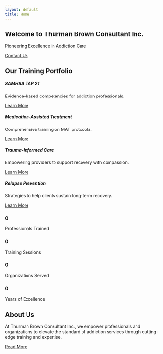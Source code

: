 ```yaml
---
layout: default
title: Home
---
```


<!-- Hero Section -->
<section class="hero" style="background-image: url('{{ site.baseurl }}/assets/images/hero-bg.jpg');">
  <div class="hero-overlay"></div>
  <div class="hero-content">
    <h1 class="display-4">Welcome to Thurman Brown Consultant Inc.</h1>
    <p class="lead">Pioneering Excellence in Addiction Care</p>
    <a class="btn btn-primary btn-lg" href="{{ site.baseurl }}/contact">Contact Us</a>
  </div>
</section>

<!-- Services Section -->
<section class="container my-5">
  <h2 class="text-center mb-4">Our Training Portfolio</h2>
  <div class="row g-4">
    <div class="col-md-3">
      <div class="card h-100">
        <div class="card-body">
          <h5 class="card-title">SAMHSA TAP 21</h5>
          <p class="card-text">Evidence-based competencies for addiction professionals.</p>
          <a href="{{ site.baseurl }}/services" class="btn btn-outline-primary">Learn More</a>
        </div>
      </div>
    </div>
    <div class="col-md-3">
      <div class="card h-100">
        <div class="card-body">
          <h5 class="card-title">Medication-Assisted Treatment</h5>
          <p class="card-text">Comprehensive training on MAT protocols.</p>
          <a href="{{ site.baseurl }}/services" class="btn btn-outline-primary">Learn More</a>
        </div>
      </div>
    </div>
    <div class="col-md-3">
      <div class="card h-100">
        <div class="card-body">
          <h5 class="card-title">Trauma-Informed Care</h5>
          <p class="card-text">Empowering providers to support recovery with compassion.</p>
          <a href="{{ site.baseurl }}/services" class="btn btn-outline-primary">Learn More</a>
        </div>
      </div>
    </div>
    <div class="col-md-3">
      <div class="card h-100">
        <div class="card-body">
          <h5 class="card-title">Relapse Prevention</h5>
          <p class="card-text">Strategies to help clients sustain long-term recovery.</p>
          <a href="{{ site.baseurl }}/services" class="btn btn-outline-primary">Learn More</a>
        </div>
      </div>
    </div>
  </div>
</section>

<!-- Stats Section -->
<section class="bg-dark text-white py-5">
  <div class="container">
    <div class="row text-center">
      <div class="col-md-3">
        <h3 class="counter" data-target="500">0</h3>
        <p>Professionals Trained</p>
      </div>
      <div class="col-md-3">
        <h3 class="counter" data-target="200">0</h3>
        <p>Training Sessions</p>
      </div>
      <div class="col-md-3">
        <h3 class="counter" data-target="100">0</h3>
        <p>Organizations Served</p>
      </div>
      <div class="col-md-3">
        <h3 class="counter" data-target="7">0</h3>
        <p>Years of Excellence</p>
      </div>
    </div>
  </div>
</section>

<!-- About Preview -->
<section class="container my-5 text-center">
  <h2>About Us</h2>
  <p>At Thurman Brown Consultant Inc., we empower professionals and organizations to elevate the standard of addiction services through cutting-edge training and expertise.</p>
  <a class="btn btn-primary" href="{{ site.baseurl }}/about">Read More</a>
</section>

